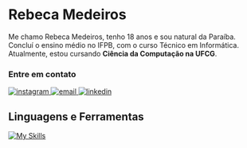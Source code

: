 # Rebeca Medeiros 

Me chamo Rebeca Medeiros, tenho 18 anos e sou natural da Paraíba. Concluí o ensino médio no IFPB, com o curso Técnico em Informática. Atualmente, estou cursando **Ciência da Computação na UFCG**. 

### Entre em contato

<p align="left">
    <a href="https://www.instagram.com/rebecamdrs/">
        <img alt="instagram" title="Siga-me no Instagram" src="https://img.shields.io/badge/-instagram-242938?style=for-the-badge&logo=instagram&logoColor=00000"/>
    </a>
    <a href="https://mail.google.com/mail/u/0/?tab=rm&ogbl#inbox?compose=GTvVlcSHvbCJztFdnxPXmKktfVnWbfhbWTftzDhNmZBSzsKCQvnSDGHtVNRkdkDGmqGHsvRvbkftB">
        <img alt="email" title="E-mail" src="https://img.shields.io/badge/-Gmail-242938?style=for-the-badge&logo=gmail&logoColor=00000"/>
    </a>
    <a href="https://www.linkedin.com/in/rebecamedeirossilva/">
        <img alt="linkedin" title="Siga-me no LinkedIn" src="https://img.shields.io/badge/-linkedin-e4308d?style=for-the-badge&logo=&logoColor=00000"/>
    </a>
</p>


## Linguagens e Ferramentas

[![My Skills](https://skillicons.dev/icons?i=html,css,js,python,php,java,mysql,androidstudio,vscode,figma)](https://skillicons.dev)
